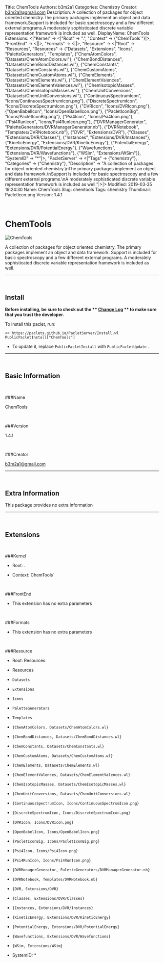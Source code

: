 Title: ChemTools
Authors: b3m2a1
Categories: Chemistry
Creator: b3m2a1@gmail.com
Description: A collection of packages for object oriented chemistry.The primary packages implement an object and data framework.Support is included for basic spectroscopy and a few different external programs.A moderately sophisticated discrete variable representation framework is included as well.
DisplayName: ChemTools
Extensions: <|"Kernel" -> <|"Root" -> ".", "Context" -> {"ChemTools`"}|>, "FrontEnd" -> <||>, "Formats" -> <||>, "Resource" -> <|"Root" -> "Resources", "Resources" -> {"Datasets", "Extensions", "Icons", "PaletteGenerators", "Templates", {"ChemAtomColors", "Datasets/ChemAtomColors.wl"}, {"ChemBondDistances", "Datasets/ChemBondDistances.wl"}, {"ChemConstants", "Datasets/ChemConstants.wl"}, {"ChemCustomAtoms", "Datasets/ChemCustomAtoms.wl"}, {"ChemElements", "Datasets/ChemElements.wl"}, {"ChemElementValences", "Datasets/ChemElementValences.wl"}, {"ChemIsotopicMasses", "Datasets/ChemIsotopicMasses.wl"}, {"ChemUnitConversions", "Datasets/ChemUnitConversions.wl"}, {"ContinuousSpectrumIcon", "Icons/ContinuousSpectrumIcon.png"}, {"DiscreteSpectrumIcon", "Icons/DiscreteSpectrumIcon.png"}, {"DVRIcon", "Icons/DVRIcon.png"}, {"OpenBabelIcon", "Icons/OpenBabelIcon.png"}, {"PacletIconBig", "Icons/PacletIconBig.png"}, {"Psi4Icon", "Icons/Psi4Icon.png"}, {"Psi4RunIcon", "Icons/Psi4RunIcon.png"}, {"DVRManagerGenerator", "PaletteGenerators/DVRManagerGenerator.nb"}, {"DVRNotebook", "Templates/DVRNotebook.nb"}, {"DVR", "Extensions/DVR"}, {"Classes", "Extensions/DVR/Classes"}, {"Instances", "Extensions/DVR/Instances"}, {"KineticEnergy", "Extensions/DVR/KineticEnergy"}, {"PotentialEnergy", "Extensions/DVR/PotentialEnergy"}, {"Wavefunctions", "Extensions/DVR/Wavefunctions"}, {"WSim", "Extensions/WSim"}}, "SystemID" -> "*"|>, "PacletServer" -> <|"Tags" -> {"chemistry"}, "Categories" -> {"Chemistry"}, "Description" -> "A collection of packages for object oriented chemistry.\nThe primary packages implement an object and data framework.\nSupport is included for basic spectroscopy and a few different external programs.\nA moderately sophisticated discrete variable representation framework is included as well."|>|>
Modified: 2019-03-25 19:24:30
Name: ChemTools
Slug: chemtools
Tags: chemistry
Thumbnail: PacletIcon.png
Version: 1.4.1

<a id="chemtools" class="Section" style="width:0;height:0;margin:0;padding:0;">&zwnj;</a>

# ChemTools

![ChemTools]({filename}/img/ChemTools/PacletIcon.png)

A collection of packages for object oriented chemistry.
The primary packages implement an object and data framework.
Support is included for basic spectroscopy and a few different external programs.
A moderately sophisticated discrete variable representation framework is included as well.

---

<a id="install" class="Subsection" style="width:0;height:0;margin:0;padding:0;">&zwnj;</a>

## Install

**Before installing, be sure to check out the ** **[Change Log](https://paclets.github.io/PacletServer/pages/log.html)** ** to make sure that you trust the developer.**

To install this paclet, run:

    << https://paclets.github.io/PacletServer/Install.wl
    PublicPacletInstall["ChemTools"]

*  To update it, replace  `PublicPacletInstall` with  `PublicPacletUpdate` . 

---

<a id="basicinformation" class="Subsection" style="width:0;height:0;margin:0;padding:0;">&zwnj;</a>

## Basic Information

<a id="name" class="Subsubsection" style="width:0;height:0;margin:0;padding:0;">&zwnj;</a>

###Name

ChemTools

<a id="version" class="Subsubsection" style="width:0;height:0;margin:0;padding:0;">&zwnj;</a>

###Version

1.4.1

<a id="creator" class="Subsubsection" style="width:0;height:0;margin:0;padding:0;">&zwnj;</a>

###Creator

[b3m2a1@gmail.com](mailto:b3m2a1@gmail.com)

---

<a id="extrainformation" class="Subsection" style="width:0;height:0;margin:0;padding:0;">&zwnj;</a>

## Extra Information

This package provides no extra information

---

<a id="extensions" class="Subsection" style="width:0;height:0;margin:0;padding:0;">&zwnj;</a>

## Extensions

<a id="kernel" class="Subsubsection" style="width:0;height:0;margin:0;padding:0;">&zwnj;</a>

###Kernel

*  Root: .

*  Context: ChemTools`

<a id="frontend" class="Subsubsection" style="width:0;height:0;margin:0;padding:0;">&zwnj;</a>

###FrontEnd

*  This extension has no extra parameters

<a id="formats" class="Subsubsection" style="width:0;height:0;margin:0;padding:0;">&zwnj;</a>

###Formats

*  This extension has no extra parameters

<a id="resource" class="Subsubsection" style="width:0;height:0;margin:0;padding:0;">&zwnj;</a>

###Resource

*  Root: Resources

*  Resources

  *  `Datasets`

  *  `Extensions`

  *  `Icons`

  *  `PaletteGenerators`

  *  `Templates`

  *  `{ChemAtomColors, Datasets/ChemAtomColors.wl}`

  *  `{ChemBondDistances, Datasets/ChemBondDistances.wl}`

  *  `{ChemConstants, Datasets/ChemConstants.wl}`

  *  `{ChemCustomAtoms, Datasets/ChemCustomAtoms.wl}`

  *  `{ChemElements, Datasets/ChemElements.wl}`

  *  `{ChemElementValences, Datasets/ChemElementValences.wl}`

  *  `{ChemIsotopicMasses, Datasets/ChemIsotopicMasses.wl}`

  *  `{ChemUnitConversions, Datasets/ChemUnitConversions.wl}`

  *  `{ContinuousSpectrumIcon, Icons/ContinuousSpectrumIcon.png}`

  *  `{DiscreteSpectrumIcon, Icons/DiscreteSpectrumIcon.png}`

  *  `{DVRIcon, Icons/DVRIcon.png}`

  *  `{OpenBabelIcon, Icons/OpenBabelIcon.png}`

  *  `{PacletIconBig, Icons/PacletIconBig.png}`

  *  `{Psi4Icon, Icons/Psi4Icon.png}`

  *  `{Psi4RunIcon, Icons/Psi4RunIcon.png}`

  *  `{DVRManagerGenerator, PaletteGenerators/DVRManagerGenerator.nb}`

  *  `{DVRNotebook, Templates/DVRNotebook.nb}`

  *  `{DVR, Extensions/DVR}`

  *  `{Classes, Extensions/DVR/Classes}`

  *  `{Instances, Extensions/DVR/Instances}`

  *  `{KineticEnergy, Extensions/DVR/KineticEnergy}`

  *  `{PotentialEnergy, Extensions/DVR/PotentialEnergy}`

  *  `{Wavefunctions, Extensions/DVR/Wavefunctions}`

  *  `{WSim, Extensions/WSim}`

*  SystemID: *